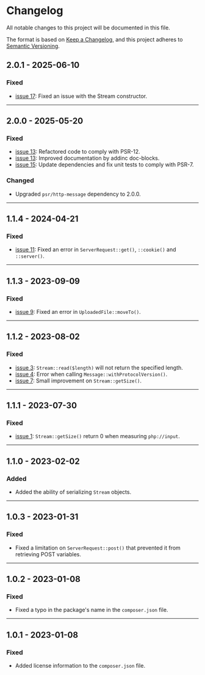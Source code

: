 # Changelog

All notable changes to this project will be documented in this file.

The format is based on [Keep a Changelog](https://keepachangelog.com/en/1.0.0/),
and this project adheres to [Semantic Versioning](https://semver.org/spec/v2.0.0.html).

## 2.0.1 - 2025-06-10
### Fixed
- [issue 17](https://github.com/adinan-cenci/psr-7/issues/17): Fixed an issue with the Stream constructor.

---

## 2.0.0 - 2025-05-20
### Fixed
- [issue 13](https://github.com/adinan-cenci/psr-7/issues/13): Refactored code to comply with PSR-12.
- [issue 13](https://github.com/adinan-cenci/psr-7/issues/13): Improved documentation by addinc doc-blocks.
- [issue 15](https://github.com/adinan-cenci/psr-7/issues/15): Update dependencies and fix unit tests to comply with PSR-7.

### Changed
- Upgraded `psr/http-message` dependency to 2.0.0.

---

## 1.1.4 - 2024-04-21
### Fixed
- [issue 11](https://github.com/adinan-cenci/psr-7/issues/11): Fixed an error in `ServerRequest::get()`, `::cookie()` and `::server()`.

---

## 1.1.3 - 2023-09-09
### Fixed
- [issue 9](https://github.com/adinan-cenci/psr-7/issues/9): Fixed an error in `UploadedFile::moveTo()`.

---

## 1.1.2 - 2023-08-02
### Fixed
- [issue 3](https://github.com/adinan-cenci/psr-7/issues/3): `Stream::read($length)` will not return the specified length.
- [issue 4](https://github.com/adinan-cenci/psr-7/issues/4): Error when calling `Message::withProtocolVersion()`.
- [issue 7](https://github.com/adinan-cenci/psr-7/issues/7): Small improvement on `Stream::getSize()`.

---

## 1.1.1 - 2023-07-30
### Fixed
- [issue 1](https://github.com/adinan-cenci/psr-7/issues/1): `Stream::getSize()` return 0 when measuring `php://input`.

---

## 1.1.0 - 2023-02-02
### Added
- Added the ability of serializing `Stream` objects.

---

## 1.0.3 - 2023-01-31
### Fixed
- Fixed a limitation on `ServerRequest::post()` that prevented it from
  retrieving POST variables.

---

## 1.0.2 - 2023-01-08
### Fixed
- Fixed a typo in the package's name in the `composer.json` file.

---

## 1.0.1 - 2023-01-08
### Fixed
- Added license information to the `composer.json` file.
